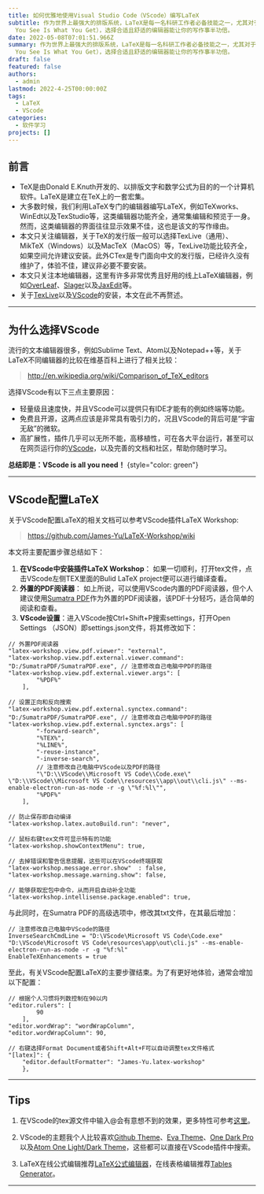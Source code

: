 ```yaml
---
title: 如何优雅地使用Visual Studio Code（VScode）编写LaTeX
subtitle: 作为世界上最强大的排版系统，LaTeX是每一名科研工作者必备技能之一，尤其对于理工科而言，其重要性不言而喻。LaTeX并非“所见即所得”（WYSIWYG，What
  You See Is What You Get），选择合适且舒适的编辑器能让你的写作事半功倍。
date: 2022-05-08T07:01:51.966Z
summary: 作为世界上最强大的排版系统，LaTeX是每一名科研工作者必备技能之一，尤其对于理工科而言，其重要性不言而喻。LaTeX并非“所见即所得”（WYSIWYG，What
  You See Is What You Get），选择合适且舒适的编辑器能让你的写作事半功倍。
draft: false
featured: false
authors:
  - admin
lastmod: 2022-4-25T00:00:00Z
tags:
  - LaTeX
  - VScode
categories:
  - 软件学习
projects: []
---
```

## **前言**

* TeX是由Donald E.Knuth开发的、以排版文字和数学公式为目的的一个计算机软件。LaTeX是建立在TeX上的一套宏集。
* 大多数时候，我们利用LaTeX专门的编辑器编写LaTeX，例如TeXworks、WinEdt以及TexStudio等，这类编辑器功能齐全，通常集编辑和预览于一身。然而，这类编辑器的界面往往显示效果不佳，这也是该文的写作缘由。
* 本文只关注编辑器，关于TeX的发行版一般可以选择TexLive（通用）、MikTeX（Windows）以及MacTeX（MacOS）等，TexLive功能比较齐全，如果空间允许建议安装。此外CTex是专门面向中文的发行版，已经许久没有维护了，体验不佳，建议非必要不要安装。
* 本文只关注本地编辑器，这里有许多非常优秀且好用的线上LaTeX编辑器，例如[OverLeaf](https://www.overleaf.com/)、[Slager](https://www.slager.cn/#/home)以及[JaxEdit](http://jaxedit.com/note/)等。
* 关于[TexLive](https://www.latex-project.org/)以及[VScode](https://code.visualstudio.com/)的安装，本文在此不再赘述。

- - -

## **为什么选择VScode**

流行的文本编辑器很多，例如Sublime Text、Atom以及Notepad++等，关于LaTeX不同编辑器的比较在维基百科上进行了相关比较：

> http://en.wikipedia.org/wiki/Comparison_of_TeX_editors

选择VScode有以下三点主要原因：

* 轻量级且速度快，并且VScode可以提供只有IDE才能有的例如终端等功能。
* 免费且开源，这两点应该是非常具有吸引力的，况且VScode的背后可是“宇宙无敌”的微软。
* 高扩展性，插件几乎可以无所不能，高移植性，可在各大平台运行，甚至可以在网页运行你的[VScode](https://github.com/coder/code-server)，以及完善的文档和社区，帮助你随时学习。

**总结即是：VScode is all you need！**
{style="color: green"}

- - -

## VScode配置LaTeX

关于VScode配置LaTeX的相关文档可以参考VScode插件LaTeX Workshop:

> https://github.com/James-Yu/LaTeX-Workshop/wiki

本文将主要配置步骤总结如下：

1. **在VScode中安装插件LaTeX Workshop**： 如果一切顺利，打开tex文件，点击VScode左侧TEX里面的Bulid LaTeX project便可以进行编译查看。 
2. **外置的PDF阅读器**： 如上所说，可以使用VScode内置的PDF阅读器，但个人建议使用[Sumatra PDF](https://www.sumatrapdfreader.org/download-free-pdf-viewer)作为外置的PDF阅读器，该PDF十分轻巧，适合简单的阅读和查看。
3. **VScode设置**：进入VScode按Ctrl+Shift+P搜索settings，打开Open Settings （JSON）即settings.json文件，将其修改如下：

```
// 外置PDF阅读器
"latex-workshop.view.pdf.viewer": "external",
"latex-workshop.view.pdf.external.viewer.command": "D:/SumatraPDF/SumatraPDF.exe", // 注意修改自己电脑中PDF的路径
"latex-workshop.view.pdf.external.viewer.args": [
        "%PDF%"
    ],
 
// 设置正向和反向搜索
"latex-workshop.view.pdf.external.synctex.command": "D:/SumatraPDF/SumatraPDF.exe", // 注意修改自己电脑中PDF的路径
"latex-workshop.view.pdf.external.synctex.args": [
        "-forward-search",
        "%TEX%",
        "%LINE%",
        "-reuse-instance",
        "-inverse-search",
        // 注意修改自己电脑中VScode以及PDF的路径
        "\"D:\\VScode\\Microsoft VS Code\\Code.exe\" \"D:\\VScode\\Microsoft VS Code\\resources\\app\\out\\cli.js\" --ms-enable-electron-run-as-node -r -g \"%f:%l\"",
        "%PDF%"
    ],
  
// 防止保存即自动编译
"latex-workshop.latex.autoBuild.run": "never",

// 鼠标右键tex文件可显示特有的功能
"latex-workshop.showContextMenu": true,

// 去掉错误和警告信息提醒，这些可以在VScode终端获取
"latex-workshop.message.error.show"  : false,
"latex-workshop.message.warning.show": false,

// 能够获取宏包中命令，从而开启自动补全功能
"latex-workshop.intellisense.package.enabled": true,
```

与此同时，在Sumatra PDF的高级选项中，修改其txt文件，在其最后增加：

```
// 注意修改自己电脑中VScode的路径
InverseSearchCmdLine = "D:\VScode\Microsoft VS Code\Code.exe" "D:\VScode\Microsoft VS Code\resources\app\out\cli.js" --ms-enable-electron-run-as-node -r -g "%f:%l"
EnableTeXEnhancements = true
```

至此，有关VScode配置LaTeX的主要步骤结束。为了有更好地体验，通常会增加以下配置：

```
// 根据个人习惯将列数控制在90以内
"editor.rulers": [
        90
    ],
"editor.wordWrap": "wordWrapColumn",
"editor.wordWrapColumn": 90,

// 右键选择Format Document或者Shift+Alt+F可以自动调整tex文件格式
"[latex]": {
    "editor.defaultFormatter": "James-Yu.latex-workshop"
    },
```

- - -

## Tips

1. 在VScode的tex源文件中输入@会有意想不到的效果，更多特性可参考[这里](https://github.com/James-Yu/LaTeX-Workshop)。

2. VScode的主题我个人比较喜欢[Github Theme](https://marketplace.visualstudio.com/items?itemName=GitHub.github-vscode-theme)、[Eva Theme](https://marketplace.visualstudio.com/items?itemName=fisheva.eva-theme)、[One Dark Pro](https://marketplace.visualstudio.com/items?itemName=zhuangtongfa.Material-theme)以及[Atom One Light/Dark Theme](https://marketplace.visualstudio.com/items?itemName=akamud.vscode-theme-onelight)，这些都可以直接在VScode插件中搜索。

3. LaTeX在线公式编辑推荐[LaTeX公式编辑器](https://www.latexlive.com/home)，在线表格编辑推荐[Tables Generator](https://www.tablesgenerator.com/latex_tables)。

- - -